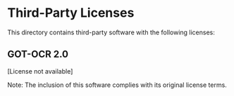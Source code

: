 # Third-Party Licenses

This directory contains third-party software with the following licenses:

## GOT-OCR 2.0
[License not available]

Note: The inclusion of this software complies with its original license terms.
